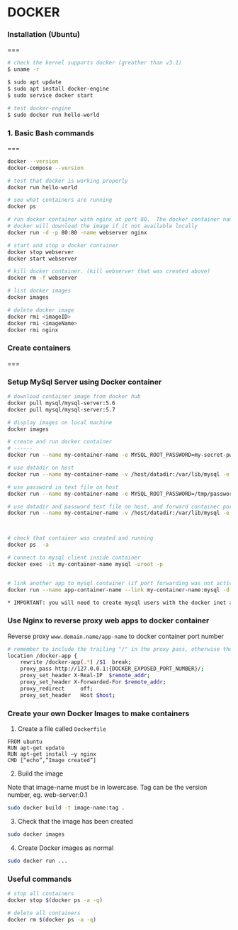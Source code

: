 # DOCKER

### Installation (Ubuntu)
===
```sh
# check the kernel supports docker (greather than v3.1)
$ uname -r

$ sudo apt update
$ sudo apt install docker-engine
$ sudo service docker start

# test docker-engine
$ sudo docker run hello-world
```

### 1. Basic Bash commands
===
```sh
docker --version
docker-compose --version

# test that docker is working properly
docker run hello-world

# see what containers are running
docker ps

# run docker container with nginx at port 80.  The docker container name is webserver
# docker will download the image if it not available locally
docker run -d -p 80:80 -name webserver nginx

# start and stop a docker container
docker stop webserver
docker start webserver

# kill docker container. (kill webserver that was created above)
docker rm -f webserver

# list docker images
docker images

# delete docker image
docker rmi <imageID> 
docker rmi <imageName>
docker rmi nginx

```

### Create containers
===

### Setup MySql Server using Docker container
```sh
# download container image from docker hub
docker pull mysql/mysql-server:5.6
docker pull mysql/mysql-server:5.7

# display images on local machine
docker images

# create and run docker container
# ------
docker run --name my-container-name -e MYSQL_ROOT_PASSWORD=my-secret-pw -d mysql/mysql-server:tag

# use datadir on host
docker run --name my-container-name -v /host/datadir:/var/lib/mysql -e MYSQL_ROOT_PASSWORD=my-secret-pw -d mysql/mysql-server:tag

# use password in text file on host
docker run --name my-container-name -e MYSQL_ROOT_PASSWORD=/tmp/password.txt -v /host/password.txt:/tmp/password.txt  -d mysql/mysql-server:tag  

# use datadir and password text file on host, and forward container port 3306 to host port 3306
docker run --name my-container-name -v /host/datadir:/var/lib/mysql -e MYSQL_ROOT_PASSWORD=/tmp/password.txt -v /host/password.txt:/tmp/password.txt -p 3306:3306 -d mysql/mysql-server:5.6



# check that container was created and running
docker ps  -a

# connect to mysql client inside container
docker exec -it my-container-name mysql -uroot -p


# link another app to mysql container (if port forwarding was not activated)
docker run --name app-container-name --link my-container-name:mysql -d app-that-uses-mysql

* IMPORTANT: you will need to create mysql users with the docker inet addr (eg. 172.17.0.1) so that other docker containers can access this mysql docker container


```



### Use Nginx to reverse proxy web apps to docker container

Reverse proxy `www.domain.name/app-name` to docker container port number

```sh
# remember to include the trailing "/" in the proxy pass, otherwise the entire URI will be passed upstream
location /docker-app {
    rewrite /docker-app(.*) /$1  break;
    proxy_pass http://127.0.0.1:{DOCKER_EXPOSED_PORT_NUMBER}/;
    proxy_set_header X-Real-IP  $remote_addr;
    proxy_set_header X-Forwarded-For $remote_addr;
    proxy_redirect     off;
    proxy_set_header   Host $host;
```


### Create your own Docker Images to make containers

1) Create a file called `Dockerfile`
```
FROM ubuntu
RUN apt-get update 
RUN apt-get install –y nginx 
CMD [“echo”,”Image created”] 
```

2) Build the image

Note that image-name must be in lowercase.  Tag can be the version number, eg. web-server:0.1
```sh
sudo docker build -t image-name:tag .
```

3) Check that the image has been created
```sh
sudo docker images
```

4) Create Docker images as normal
```sh
sudo docker run ...
```


### Useful commands
```sh
# stop all containers
docker stop $(docker ps -a -q)

# delete all containers
docker rm $(docker ps -a -q)

```
